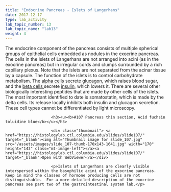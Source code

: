 ```yaml
---
title: "Endocrine Pancreas - Islets of Langerhans"
date: 2017-12-17
type: lab_activity
lab_topic_number: 13
lab_topic_name: "lab13"
weight: 4
---
```

<div class="entrybody">
                        <p>The endocrine component of the pancreas consists of multiple spherical groups of epithelial cells embedded as nodules in the exocrine pancreas.  The cells in the Islets of Langerhans are not arranged into acini (as in the exocrine pancreas) but in irregular cords and clumps surrounded by a rich capillary plexus.  Note that the islets are not separated from the acinar tissue by a capsule.  The function of the islets is to control carbohydrate metabolism.  The <u>alpha cells</u> secrete<u> glucagon</u>, which raises blood sugar, and the <u>beta cells </u>secrete <u>insulin</u>, which lowers it.  There are several other biologically interesting peptides that are made by other cells of the islets.  The most important identified to date is somatostatin, which is made by the delta cells. Its release locally inhibits both insulin and glucagon secretion. These cell types cannot be differentiated by light microscopy.</p>

                        <h3><u><b>#107 Pancreas thin section, Acid fuchsin toluidine blue</b></u></h3>

                        <div class="thumbnail"> <a href="https://histologylab.ctl.columbia.edu/slides/slide107/" target="_blank"><img alt="Thumbnail image for slide_107.jpg" src="/assets/images/slide_107-thumb-170x143-1641.jpg" width="170" height="143" class="mt-image-left"></a><a href="https://histologylab.ctl.columbia.edu/slides/slide107/" target="_blank">Open with WebViewer</a></div>

                        <p>Islets of Langerhans are clearly visible interspersed within the basophilic acini of the exocrine pancreas. Keep in mind the classes of hormone producing cells are not distinguishable.  For a more detailed description of the exocrine pancreas see part two of the gastrointestinal system lab.</p>
                                                
                                                                        
</div>
